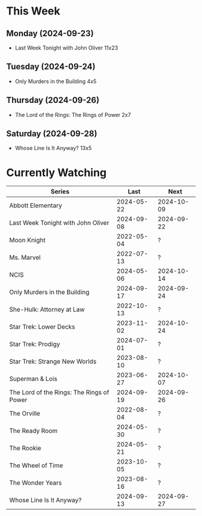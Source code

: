 # This Week

## Monday (2024-09-23)
- Last Week Tonight with John Oliver 11x23

## Tuesday (2024-09-24)
- Only Murders in the Building 4x5

## Thursday (2024-09-26)
- The Lord of the Rings: The Rings of Power 2x7

## Saturday (2024-09-28)
- Whose Line Is It Anyway? 13x5

# Currently Watching

| Series | Last | Next |
| --- | --- | --- |
| Abbott Elementary | 2024-05-22 | 2024-10-09 |
| Last Week Tonight with John Oliver | 2024-09-08 | 2024-09-22 |
| Moon Knight | 2022-05-04 | ? |
| Ms. Marvel | 2022-07-13 | ? |
| NCIS | 2024-05-06 | 2024-10-14 |
| Only Murders in the Building | 2024-09-17 | 2024-09-24 |
| She-Hulk: Attorney at Law | 2022-10-13 | ? |
| Star Trek: Lower Decks | 2023-11-02 | 2024-10-24 |
| Star Trek: Prodigy | 2024-07-01 | ? |
| Star Trek: Strange New Worlds | 2023-08-10 | ? |
| Superman & Lois | 2023-06-27 | 2024-10-07 |
| The Lord of the Rings: The Rings of Power | 2024-09-19 | 2024-09-26 |
| The Orville | 2022-08-04 | ? |
| The Ready Room | 2024-05-30 | ? |
| The Rookie | 2024-05-21 | ? |
| The Wheel of Time | 2023-10-05 | ? |
| The Wonder Years | 2023-08-16 | ? |
| Whose Line Is It Anyway? | 2024-09-13 | 2024-09-27 |

